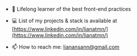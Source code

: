 - 🌱 Lifelong learner of the best front-end practices

- 💻 List of my projects & stack is available at [https://www.linkedin.com/in/lianatmn/](https://www.linkedin.com/in/lianatmn/)

- 📫 How to reach me: lianansann@gmail.com
